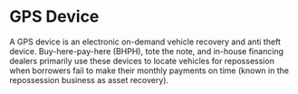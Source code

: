 ---
---

# GPS Device

A GPS device is an electronic on-demand vehicle recovery and anti theft device. Buy-here-pay-here (BHPH), tote the note, and in-house financing dealers primarily use these devices to locate vehicles for repossession when borrowers fail to make their monthly payments on time (known in the repossession business as asset recovery).  
